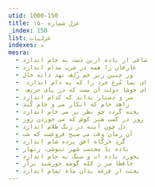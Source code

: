 ```yaml
---
utid: 1000-150
title: غزل شماره ۱۵۰
_index: 150
list: غزلیات
indexes: د
mesra:
  - ساقی ار باده ازین دست به جام اندازد
  - عارفان را همه در شرب مدام اندازد
  - ور چنین زیر خم زُلف نهد دانه خال
  - ‌ ای بسا مُرغ خرد را که به دام اندازد
  - ‌ ای خوشا دولت آن مست که در پای حریف
  - سر و دستار نداند که کدام اندازد
  - زاهد خام که انکار می و جام کُند
  - پخته گردد چو نظر بر می خام اندازد
  - روز در کسب هنر کوش که می خوردن روز
  - دل چون آینه در زنگ ظلام اندازد
  - آن زمان وقت می صبح فروغست که شب
  - گردِ خَرگاه افق پرده شام اندازد
  - باده با محتسب شهر ننوشی، زنهار
  - بخورد باده ات و سنگ به جام اندازد
  - حافظا سر ز کله گوشهِ خورشید برآر
  - بختت ار قرعه بدان ماه تمام اندازد
---
```


